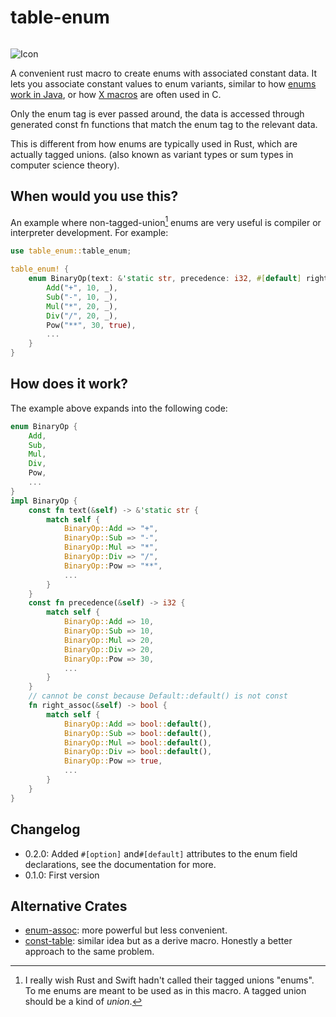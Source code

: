 # table-enum

<p>
  <a href="https://crates.io/crates/table_enum"><img alt="" src="https://img.shields.io/crates/d/table_enum?label=crates.io" /></a>
</p>

![Icon](https://raw.githubusercontent.com/sirwhinesalot/table-enum/main/table-enum-icon.svg)

A convenient rust macro to create enums with associated constant data.
It lets you associate constant values to enum variants, similar to how [enums work in Java](https://docs.oracle.com/javase/tutorial/java/javaOO/enum.html), 
or how [X macros](https://en.wikipedia.org/wiki/X_macro) are often used in C.

Only the enum tag is ever passed around, the data is accessed through generated const fn functions that match the enum
tag to the relevant data.

This is different from how enums are typically used in Rust, which are actually tagged unions.
(also known as variant types or sum types in computer science theory).

## When would you use this?

An example where non-tagged-union[^1] enums are very useful is compiler or interpreter development. For example:

```rust
use table_enum::table_enum;

table_enum! {
    enum BinaryOp(text: &'static str, precedence: i32, #[default] right_assoc: bool) {
        Add("+", 10, _),
        Sub("-", 10, _),
        Mul("*", 20, _),
        Div("/", 20, _),
        Pow("**", 30, true),
        ...
    }
}
```

[^1]: I really wish Rust and Swift hadn't called their tagged unions "enums". To me enums are meant to be used as in 
this macro. A tagged union should be a kind of *union*.

## How does it work?

The example above expands into the following code:

```rust
enum BinaryOp {
    Add,
    Sub,
    Mul,
    Div,
    Pow,
    ...
}
impl BinaryOp {
    const fn text(&self) -> &'static str {
        match self {
            BinaryOp::Add => "+",
            BinaryOp::Sub => "-",
            BinaryOp::Mul => "*",
            BinaryOp::Div => "/",
            BinaryOp::Pow => "**",
            ...
        }
    }
    const fn precedence(&self) -> i32 {
        match self {
            BinaryOp::Add => 10,
            BinaryOp::Sub => 10,
            BinaryOp::Mul => 20,
            BinaryOp::Div => 20,
            BinaryOp::Pow => 30,
            ...
        }
    }
    // cannot be const because Default::default() is not const
    fn right_assoc(&self) -> bool {
        match self {
            BinaryOp::Add => bool::default(),
            BinaryOp::Sub => bool::default(),
            BinaryOp::Mul => bool::default(),
            BinaryOp::Div => bool::default(),
            BinaryOp::Pow => true,
            ...
        }
    }
}
```

## Changelog

- 0.2.0: Added `#[option]` and`#[default]` attributes to the enum field declarations, see the documentation for more.
- 0.1.0: First version

## Alternative Crates

- [enum-assoc](https://crates.io/crates/enum-assoc): more powerful but less convenient.
- [const-table](https://crates.io/crates/const-table): similar idea but as a derive macro. Honestly a better approach to the same problem.